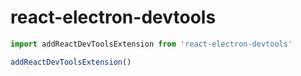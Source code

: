 # react-electron-devtools

```javascript
import addReactDevToolsExtension from 'react-electron-devtools'

addReactDevToolsExtension()
```
